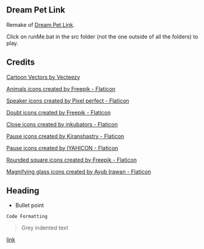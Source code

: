 ## Dream Pet Link


Remake of [Dream Pet Link](https://www.crazygames.com/game/dream-pet-link).

Click on runMe.bat in the src folder (not the one outside of all the folders) to play.

## Credits


[Cartoon Vectors by Vecteezy](https://www.vecteezy.com/free-vector/cartoon)

[Animals icons created by Freepik - Flaticon](https://www.flaticon.com/free-icons/animals)

[Speaker icons created by Pixel perfect - Flaticon](https://www.flaticon.com/free-icons/speaker)

[Doubt icons created by Freepik - Flaticon](https://www.flaticon.com/free-icons/doubt)

[Close icons created by inkubators - Flaticon](https://www.flaticon.com/free-icons/close)

[Pause icons created by Kiranshastry - Flaticon](https://www.flaticon.com/free-icons/pause)

[Pause icons created by IYAHICON - Flaticon](https://www.flaticon.com/free-icons/pause)

[Rounded square icons created by Freepik - Flaticon](https://www.flaticon.com/free-icons/rounded-square)

[Magnifying glass icons created by Ayub Irawan - Flaticon](https://www.flaticon.com/free-icons/magnifying-glass)


## Heading


- Bullet point

`Code Formatting`

> Grey indented text

[link](www.google.com)
